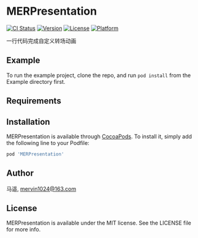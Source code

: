 # MERPresentation

[![CI Status](http://img.shields.io/travis/马遥/MERPresentation.svg?style=flat)](https://travis-ci.org/马遥/MERPresentation)
[![Version](https://img.shields.io/cocoapods/v/MERPresentation.svg?style=flat)](http://cocoapods.org/pods/MERPresentation)
[![License](https://img.shields.io/cocoapods/l/MERPresentation.svg?style=flat)](http://cocoapods.org/pods/MERPresentation)
[![Platform](https://img.shields.io/cocoapods/p/MERPresentation.svg?style=flat)](http://cocoapods.org/pods/MERPresentation)


一行代码完成自定义转场动画

## Example

To run the example project, clone the repo, and run `pod install` from the Example directory first.

## Requirements

## Installation

MERPresentation is available through [CocoaPods](http://cocoapods.org). To install
it, simply add the following line to your Podfile:

```ruby
pod 'MERPresentation'
```

## Author

马遥, mervin1024@163.com

## License

MERPresentation is available under the MIT license. See the LICENSE file for more info.

